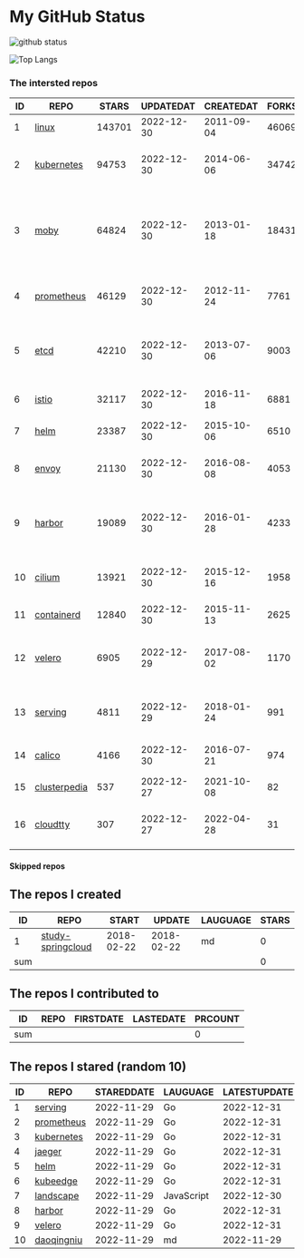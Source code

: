 # My GitHub Status

<img src="https://github-readme-stats-1.yihong0618.vercel.app/api?username=daoqingniu&show_icons=true&&&hide_title=true&count_private=true" alt="github status" />

![Top Langs](https://github-readme-stats-1.yihong0618.vercel.app/api/top-langs/?username=daoqingniu&layout=compact)

<!--START_SECTION:github_repos-->
### The intersted repos
| ID |                              REPO                               | STARS  | UPDATEDAT  | CREATEDAT  | FORKSCOUNT |                                              DESCRIPTIONS                                              |
|----|-----------------------------------------------------------------|--------|------------|------------|------------|--------------------------------------------------------------------------------------------------------|
|  1 | [linux](https://github.com/torvalds/linux)                      | 143701 | 2022-12-30 | 2011-09-04 |      46069 | Linux kernel source tree                                                                               |
|  2 | [kubernetes](https://github.com/kubernetes/kubernetes)          |  94753 | 2022-12-30 | 2014-06-06 |      34742 | Production-Grade Container Scheduling and Management                                                   |
|  3 | [moby](https://github.com/moby/moby)                            |  64824 | 2022-12-30 | 2013-01-18 |      18431 | Moby Project - a collaborative project for the container ecosystem to assemble container-based systems |
|  4 | [prometheus](https://github.com/prometheus/prometheus)          |  46129 | 2022-12-30 | 2012-11-24 |       7761 | The Prometheus monitoring system and time series database.                                             |
|  5 | [etcd](https://github.com/etcd-io/etcd)                         |  42210 | 2022-12-30 | 2013-07-06 |       9003 | Distributed reliable key-value store for the most critical data of a distributed system                |
|  6 | [istio](https://github.com/istio/istio)                         |  32117 | 2022-12-30 | 2016-11-18 |       6881 | Connect, secure, control, and observe services.                                                        |
|  7 | [helm](https://github.com/helm/helm)                            |  23387 | 2022-12-30 | 2015-10-06 |       6510 | The Kubernetes Package Manager                                                                         |
|  8 | [envoy](https://github.com/envoyproxy/envoy)                    |  21130 | 2022-12-30 | 2016-08-08 |       4053 | Cloud-native high-performance edge/middle/service proxy                                                |
|  9 | [harbor](https://github.com/goharbor/harbor)                    |  19089 | 2022-12-30 | 2016-01-28 |       4233 | An open source trusted cloud native registry project that stores, signs, and scans content.            |
| 10 | [cilium](https://github.com/cilium/cilium)                      |  13921 | 2022-12-30 | 2015-12-16 |       1958 | eBPF-based Networking, Security, and Observability                                                     |
| 11 | [containerd](https://github.com/containerd/containerd)          |  12840 | 2022-12-30 | 2015-11-13 |       2625 | An open and reliable container runtime                                                                 |
| 12 | [velero](https://github.com/vmware-tanzu/velero)                |   6905 | 2022-12-29 | 2017-08-02 |       1170 | Backup and migrate Kubernetes applications and their persistent volumes                                |
| 13 | [serving](https://github.com/knative/serving)                   |   4811 | 2022-12-29 | 2018-01-24 |        991 | Kubernetes-based, scale-to-zero, request-driven compute                                                |
| 14 | [calico](https://github.com/projectcalico/calico)               |   4166 | 2022-12-30 | 2016-07-21 |        974 | Cloud native networking and network security                                                           |
| 15 | [clusterpedia](https://github.com/clusterpedia-io/clusterpedia) |    537 | 2022-12-27 | 2021-10-08 |         82 | The Encyclopedia of Kubernetes clusters                                                                |
| 16 | [cloudtty](https://github.com/cloudtty/cloudtty)                |    307 | 2022-12-27 | 2022-04-28 |         31 | A Friendly Kubernetes CloudShell (Web Terminal) !                                                      |



#### Skipped repos
<!--END_SECTION:github_repos-->

<!--START_SECTION:my_github-->
## The repos I created
| ID  |                                 REPO                                 |   START    |   UPDATE   | LAUGUAGE | STARS |
|-----|----------------------------------------------------------------------|------------|------------|----------|-------|
|   1 | [study-springcloud](https://github.com/daoqingniu/study-springcloud) | 2018-02-22 | 2018-02-22 | md       |     0 |
| sum |                                                                      |            |            |          |     0 |

## The repos I contributed to
| ID  | REPO | FIRSTDATE | LASTEDATE | PRCOUNT |
|-----|------|-----------|-----------|---------|
| sum |      |           |           |       0 |

## The repos I stared (random 10)
| ID |                          REPO                          | STAREDDATE |  LAUGUAGE  | LATESTUPDATE |
|----|--------------------------------------------------------|------------|------------|--------------|
|  1 | [serving](https://github.com/knative/serving)          | 2022-11-29 | Go         | 2022-12-31   |
|  2 | [prometheus](https://github.com/prometheus/prometheus) | 2022-11-29 | Go         | 2022-12-31   |
|  3 | [kubernetes](https://github.com/kubernetes/kubernetes) | 2022-11-29 | Go         | 2022-12-31   |
|  4 | [jaeger](https://github.com/jaegertracing/jaeger)      | 2022-11-29 | Go         | 2022-12-31   |
|  5 | [helm](https://github.com/helm/helm)                   | 2022-11-29 | Go         | 2022-12-31   |
|  6 | [kubeedge](https://github.com/kubeedge/kubeedge)       | 2022-11-29 | Go         | 2022-12-31   |
|  7 | [landscape](https://github.com/cncf/landscape)         | 2022-11-29 | JavaScript | 2022-12-30   |
|  8 | [harbor](https://github.com/goharbor/harbor)           | 2022-11-29 | Go         | 2022-12-31   |
|  9 | [velero](https://github.com/vmware-tanzu/velero)       | 2022-11-29 | Go         | 2022-12-31   |
| 10 | [daoqingniu](https://github.com/daoqingniu/daoqingniu) | 2022-11-29 | md         | 2022-11-29   |

<!--END_SECTION:my_github-->
